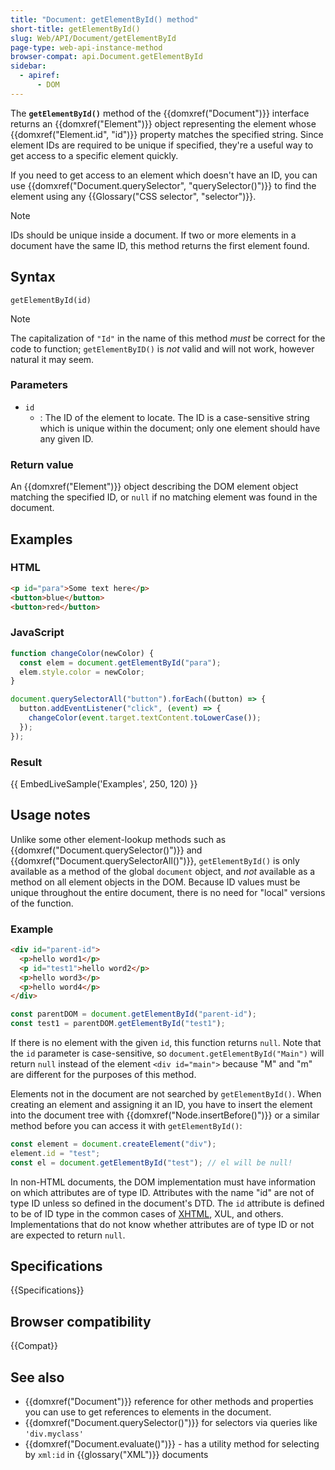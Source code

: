 ```yaml
---
title: "Document: getElementById() method"
short-title: getElementById()
slug: Web/API/Document/getElementById
page-type: web-api-instance-method
browser-compat: api.Document.getElementById
sidebar:
  - apiref:
      - DOM
---
```


The **`getElementById()`** method of the {{domxref("Document")}} interface returns an {{domxref("Element")}} object representing the element whose {{domxref("Element.id", "id")}} property matches the specified string. Since element IDs are required to be unique if specified, they're a useful way to get access to a specific element quickly.

If you need to get access to an element which doesn't have an ID, you can use {{domxref("Document.querySelector", "querySelector()")}} to find the element using any {{Glossary("CSS selector", "selector")}}.

> [!NOTE]
> IDs should be unique inside a document. If two or more elements in a document have the same ID, this method returns the first element found.

## Syntax

```js-nolint
getElementById(id)
```

> [!NOTE]
> The capitalization of `"Id"` in the name of this method _must_ be correct for the code to function; `getElementByID()` is _not_ valid and will not work, however natural it may seem.

### Parameters

- `id`
  - : The ID of the element to locate. The ID is a case-sensitive string which is unique within the document; only one element should have any given ID.

### Return value

An {{domxref("Element")}} object describing the DOM element object matching the specified ID, or `null` if no matching element was found in the document.

## Examples

### HTML

```html
<p id="para">Some text here</p>
<button>blue</button>
<button>red</button>
```

### JavaScript

```js
function changeColor(newColor) {
  const elem = document.getElementById("para");
  elem.style.color = newColor;
}

document.querySelectorAll("button").forEach((button) => {
  button.addEventListener("click", (event) => {
    changeColor(event.target.textContent.toLowerCase());
  });
});
```

### Result

{{ EmbedLiveSample('Examples', 250, 120) }}

## Usage notes

Unlike some other element-lookup methods such as {{domxref("Document.querySelector()")}} and {{domxref("Document.querySelectorAll()")}}, `getElementById()` is only available as a method of the global `document` object, and _not_ available as a method on all element objects in the DOM. Because ID values must be unique throughout the entire document, there is no need for "local" versions of the function.

### Example

```html
<div id="parent-id">
  <p>hello word1</p>
  <p id="test1">hello word2</p>
  <p>hello word3</p>
  <p>hello word4</p>
</div>
```

```js
const parentDOM = document.getElementById("parent-id");
const test1 = parentDOM.getElementById("test1");
```

If there is no element with the given `id`, this function returns `null`. Note that the `id` parameter is case-sensitive, so `document.getElementById("Main")` will return `null` instead of the element `<div id="main">` because "M" and "m" are different for the purposes of this method.

Elements not in the document are not searched by `getElementById()`. When creating an element and assigning it an ID, you have to insert the element into the document tree with {{domxref("Node.insertBefore()")}} or a similar method before you can access it with `getElementById()`:

```js
const element = document.createElement("div");
element.id = "test";
const el = document.getElementById("test"); // el will be null!
```

In non-HTML documents, the DOM implementation must have information on which attributes are of type ID. Attributes with the name "id" are not of type ID unless so defined in the document's DTD. The `id` attribute is defined to be of ID type in the common cases of [XHTML](/en-US/docs/Glossary/XHTML), XUL, and others. Implementations that do not know whether attributes are of type ID or not are expected to return `null`.

## Specifications

{{Specifications}}

## Browser compatibility

{{Compat}}

## See also

- {{domxref("Document")}} reference for other methods and properties you can use to get references to elements in the document.
- {{domxref("Document.querySelector()")}} for selectors via queries like `'div.myclass'`
- {{domxref("Document.evaluate()")}} - has a utility method for selecting by `xml:id` in {{glossary("XML")}} documents
